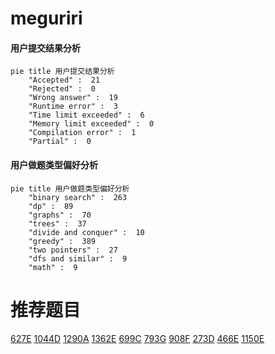 # meguriri

<!-- tabs:start -->



#### **用户提交结果分析**

```mermaid
pie title 用户提交结果分析
    "Accepted" :  21
    "Rejected" :  0
    "Wrong answer" :  19
    "Runtime error" :  3
    "Time limit exceeded" :  6
    "Memory limit exceeded" :  0
    "Compilation error" :  1
    "Partial" :  0
```

#### **用户做题类型偏好分析**

```mermaid
pie title 用户做题类型偏好分析
    "binary search" :  263
    "dp" :  89
    "graphs" :  70
    "trees" :  37
    "divide and conquer" :  10
    "greedy" :  389
    "two pointers" :  27
    "dfs and similar" :  9
    "math" :  9
```



<!-- tabs:end -->
# 推荐题目
[627E](https://codeforces.com/contest/627/problem/E)
[1044D](https://codeforces.com/contest/1044/problem/D)
[1290A](https://codeforces.com/contest/1290/problem/A)
[1362E](https://codeforces.com/contest/1362/problem/E)
[699C](https://codeforces.com/contest/699/problem/C)
[793G](https://codeforces.com/contest/793/problem/G)
[908F](https://codeforces.com/contest/908/problem/F)
[273D](https://codeforces.com/contest/273/problem/D)
[466E](https://codeforces.com/contest/466/problem/E)
[1150E](https://codeforces.com/contest/1150/problem/E)

